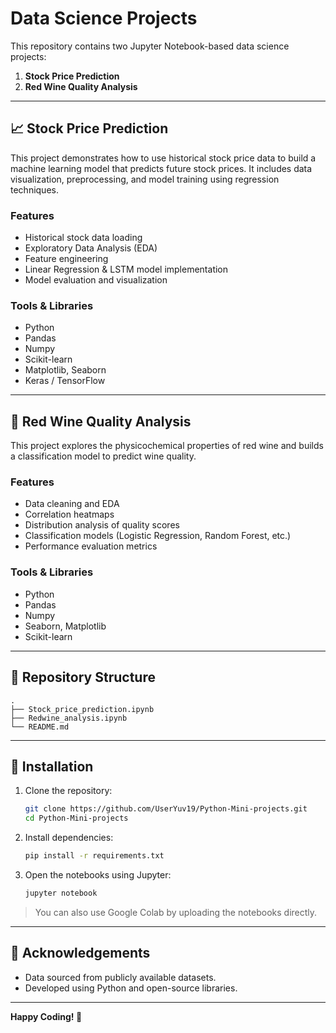 # Data Science Projects

This repository contains two Jupyter Notebook-based data science projects:

1. **Stock Price Prediction**
2. **Red Wine Quality Analysis**

---

## 📈 Stock Price Prediction

This project demonstrates how to use historical stock price data to build a machine learning model that predicts future stock prices. It includes data visualization, preprocessing, and model training using regression techniques.

### Features
- Historical stock data loading
- Exploratory Data Analysis (EDA)
- Feature engineering
- Linear Regression & LSTM model implementation
- Model evaluation and visualization

### Tools & Libraries
- Python
- Pandas
- Numpy
- Scikit-learn
- Matplotlib, Seaborn
- Keras / TensorFlow

---

## 🍷 Red Wine Quality Analysis

This project explores the physicochemical properties of red wine and builds a classification model to predict wine quality.

### Features
- Data cleaning and EDA
- Correlation heatmaps
- Distribution analysis of quality scores
- Classification models (Logistic Regression, Random Forest, etc.)
- Performance evaluation metrics

### Tools & Libraries
- Python
- Pandas
- Numpy
- Seaborn, Matplotlib
- Scikit-learn

---

## 📁 Repository Structure

```
.
├── Stock_price_prediction.ipynb
├── Redwine_analysis.ipynb
└── README.md
```

---

## 🔧 Installation

1. Clone the repository:
   ```bash
   git clone https://github.com/UserYuv19/Python-Mini-projects.git
   cd Python-Mini-projects
   ```

2. Install dependencies:
   ```bash
   pip install -r requirements.txt
   ```

3. Open the notebooks using Jupyter:
   ```bash
   jupyter notebook
   ```

> You can also use Google Colab by uploading the notebooks directly.

---

## 🙌 Acknowledgements

- Data sourced from publicly available datasets.
- Developed using Python and open-source libraries.

---

**Happy Coding! 🚀**

